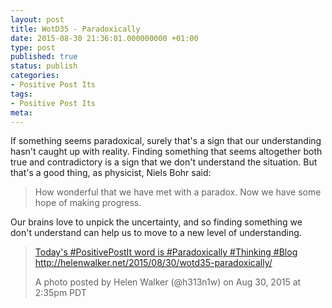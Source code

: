 ```yaml
---
layout: post
title: WotD35 - Paradoxically
date: 2015-08-30 21:36:01.000000000 +01:00
type: post
published: true
status: publish
categories:
- Positive Post Its
tags:
- Positive Post Its
meta:
---
```

<p>If something seems paradoxical, surely that's a sign that our understanding hasn't caught up with reality. Finding something that seems altogether both true and contradictory is a sign that we don't understand the situation. But that's a good thing, as physicist, Niels Bohr said:</p>
<blockquote><p>How wonderful that we have met with a paradox. Now we have some hope of making progress.</p></blockquote>
<p>Our brains love to unpick the uncertainty, and so finding something we don't understand can help us to move to a new level of understanding.</p>
<blockquote class="instagram-media" data-instgrm-captioned="" data-instgrm-version="4">
<div>
<div></div>
<p><a href="https://instagram.com/p/7BdXyQCHmM/" target="_top">Today's #PositivePostIt word is #Paradoxically #Thinking #Blog http://helenwalker.net/2015/08/30/wotd35-paradoxically/</a></p>
<p>A photo posted by Helen Walker (@h313n1w) on <time datetime="2015-08-30T21:35:10+00:00">Aug 30, 2015 at 2:35pm PDT</time></p>
</div>
</blockquote>
<p><script src="//platform.instagram.com/en_US/embeds.js" async="" defer="defer"></script></p>
